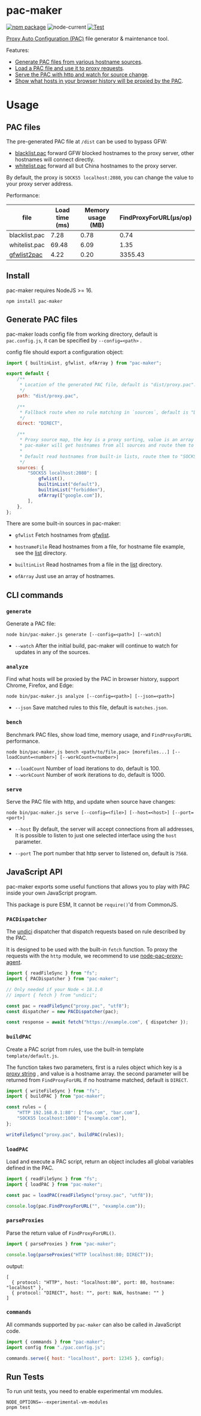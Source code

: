 # pac-maker

[![npm package](https://img.shields.io/npm/v/pac-maker.svg)](https://npmjs.com/package/pac-maker)
![node-current](https://img.shields.io/node/v/pac-maker)
[![Test](https://github.com/Kaciras/pac-maker/actions/workflows/test.yml/badge.svg)](https://github.com/Kaciras/pac-maker/actions/workflows/test.yml)

[Proxy Auto Configuration (PAC)](https://developer.mozilla.org/en-US/docs/Web/HTTP/Proxy_servers_and_tunneling/Proxy_Auto-Configuration_PAC_file)
file generator & maintenance tool.

Features:

* [Generate PAC files from various hostname sources](#generate-pac-files).
* [Load a PAC file and use it to proxy requests](#PACDispatcher).
* [Serve the PAC with http and watch for source change](#serve).
* [Show what hosts in your browser history will be proxied by the PAC](#analyze).

# Usage

## PAC files

The pre-generated PAC file at `/dist` can be used to bypass GFW:

* [blacklist.pac](https://raw.githubusercontent.com/Kaciras/pac-maker/master/dist/blacklist.pac) forward GFW blocked hostnames to the proxy server, other hostnames will connect directly.
* [whitelist.pac](https://raw.githubusercontent.com/Kaciras/pac-maker/master/dist/whitelist.pac) forward all but China hostnames to the proxy server.

By default, the proxy is `SOCKS5 localhost:2080`, you can change the value to your proxy server address.

Performance:

| file                                                   | Load time (ms) | Memory usage (MB) | FindProxyForURL(μs/op) |
|--------------------------------------------------------|----------------|-------------------|------------------------|
| blacklist.pac                                          | 7.28           | 0.78              | 0.74                   |
| whitelist.pac                                          | 69.48          | 6.09              | 1.35                   |
| [gfwlist2pac](https://github.com/petronny/gfwlist2pac) | 4.22           | 0.20              | 3355.43                |

## Install

pac-maker requires NodeJS >= 16.

```shell
npm install pac-maker
```

## Generate PAC files

pac-maker loads config file from working directory, default is `pac.config.js`, it can be specified by `--config=<path>`
.

config file should export a configuration object:

```javascript
import { builtinList, gfwlist, ofArray } from "pac-maker";

export default {
	/**
	 * Location of the generated PAC file, default is "dist/proxy.pac".
	 */
	path: "dist/proxy.pac",

	/**
	 * Fallback route when no rule matching in `sources`, default is "DIRECT".
	 */
	direct: "DIRECT",

	/**
	 * Proxy source map, the key is a proxy sorting, value is an array of HostnameSource.
	 * pac-maker will get hostnames from all sources and route them to the corresponding key.
	 *
	 * Default read hostnames from built-in lists, route them to "SOCKS5 localhost:2080".
	 */
	sources: {
		"SOCKS5 localhost:2080": [
			gfwlist(),
			builtinList("default"),
			builtinList("forbidden"),
			ofArray(["google.com"]),
		],
	},
};
```

There are some built-in sources in pac-maker:

* `gfwlist` Fetch hostnames from [gfwlist](https://github.com/gfwlist/gfwlist).

* `hostnameFile` Read hostnames from a file, for hostname file example, see
  the [list](https://github.com/Kaciras/pac-maker/tree/master/list) directory.

* `builtinList` Read hostnames from a file in the [list](https://github.com/Kaciras/pac-maker/tree/master/list)
  directory.

* `ofArray` Just use an array of hostnames.

## CLI commands

### `generate`

Generate a PAC file:

```shell
node bin/pac-maker.js generate [--config=<path>] [--watch]
```

* `--watch` After the initial build, pac-maker will continue to watch for updates in any of the sources.

### `analyze`

Find what hosts will be proxied by the PAC in browser history, support Chrome, Firefox, and Edge:

```shell
node bin/pac-maker.js analyze [--config=<path>] [--json=<path>]
```

* `--json` Save matched rules to this file, default is `matches.json`.

### `bench`

Benchmark PAC files, show load time, memory usage, and `FindProxyForURL` performance.

```shell
node bin/pac-maker.js bench <path/to/file.pac> [morefiles...] [--loadCount=<number>] [--workCount=<number>]
```

* `--loadCount` Number of load iterations to do, default is 100.
* `--workCount` Number of work iterations to do, default is 1000.

### `serve`

Serve the PAC file with http, and update when source have changes:

```shell
node bin/pac-maker.js serve [--config=<file>] [--host=<host>] [--port=<port>]
```

* `--host` By default, the server will accept connections from all addresses, It is possible to listen to just one
  selected interface using the `host` parameter.

* `--port` The port number that http server to listened on, default is `7568`.

## JavaScript API

pac-maker exports some useful functions that allows you to play with PAC inside your own JavaScript program.

This package is pure ESM, It cannot be `require()`'d from CommonJS.

### `PACDispatcher`

The [undici](https://github.com/nodejs/undici) dispatcher that dispatch requests based on rule described by the PAC. 

It is designed to be used with the built-in `fetch` function. To proxy the requests with the `http` module, we recommend to use [node-pac-proxy-agent](https://github.com/TooTallNate/node-pac-proxy-agent).

```javascript
import { readFileSync } from "fs";
import { PACDispatcher } from "pac-maker";

// Only needed if your Node < 18.1.0
// import { fetch } from "undici";

const pac = readFileSync("proxy.pac", "utf8");
const dispatcher = new PACDispatcher(pac);

const response = await fetch("https://example.com", { dispatcher });
```

### `buildPAC`

Create a PAC script from rules, use the built-in template `template/default.js`.

The function takes two parameters, first is a rules object which key is
a [proxy string](https://developer.mozilla.org/en-US/docs/Web/HTTP/Proxy_servers_and_tunneling/Proxy_Auto-Configuration_PAC_file#return_value_format)
, and value is a hostname array. the second parameter will be returned from `FindProxyForURL` if no hostname matched,
default is `DIRECT`.

```javascript
import { writeFileSync } from "fs";
import { buildPAC } from "pac-maker";

const rules = {
	"HTTP 192.168.0.1:80": ["foo.com", "bar.com"],
	"SOCKS5 localhost:1080": ["example.com"],
};

writeFileSync("proxy.pac", buildPAC(rules));
```

### `loadPAC`

Load and execute a PAC script, return an object includes all global variables defined in the PAC.

```javascript
import { readFileSync } from "fs";
import { loadPAC } from "pac-maker";

const pac = loadPAC(readFileSync("proxy.pac", "utf8"));

console.log(pac.FindProxyForURL("", "example.com"));
```

### `parseProxies`

Parse the return value of `FindProxyForURL()`.

```javascript
import { parseProxies } from "pac-maker";

console.log(parseProxies("HTTP localhost:80; DIRECT"));
```

output:

```
[
  { protocol: "HTTP", host: "localhost:80", port: 80, hostname: "localhost" },
  { protocol: "DIRECT", host: "", port: NaN, hostname: "" }
]
```

### `commands`

All commands supported by `pac-maker` can also be called in JavaScript code.

```javascript
import { commands } from "pac-maker";
import config from "./pac.config.js";

commands.serve({ host: "localhost", port: 12345 }, config);
```

## Run Tests

To run unit tests, you need to enable experimental vm modules.

```shell
NODE_OPTIONS=--experimental-vm-modules
pnpm test
```
